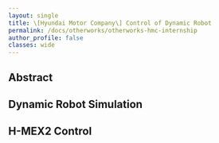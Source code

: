 ```yaml
---
layout: single
title: \[Hyundai Motor Company\] Control of Dynamic Robot
permalink: /docs/otherworks/otherworks-hmc-internship
author_profile: false
classes: wide
---
```

## Abstract


## Dynamic Robot Simulation


## H-MEX2 Control